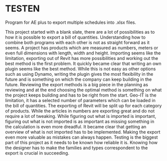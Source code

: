 # TESTEN
Program for AE plus to export multiple schedules into .xlsx files. 

This project started with a blank slate, there are a lot of possibilities as to how it is possible to export a bill of quantities. Understanding how to combine both programs with each other is not as straight forward as it seems. A project has products which are measured as numbers, meters or even full dimensions with length, width and height. Importing seems like the limitation, exporting out of Revit has more possibilities and working out the best method is the first problem. 
It quickly became clear that writing an own plugin seems like the best method. While this is not easy as other options such as using Dynamo, writing the plugin gives the most flexibility in the future and is something on which the company can keep building in the future. Reviewing the export methods is a big piece in the planning as reviewing and at the end choosing the optimal method is something on what the project keeps building and has to be right from the start.
Geo-IT is the limitation, it has a selected number of parameters which can be loaded in the bill of quantities. The exporting of Revit will be split up for each category of products. While the articles in numbers are exporting great and do not require a lot of tweaking.
While figuring out what is imported is important, figuring out what is not imported is as important as missing something in the calculation is even more dreadful. It became clear that getting an overview of what is not imported has to be implemented. Making the export even more valuable as mistakes can always happen. Testing is the biggest part of this project as it needs to be known how reliable it is. Knowing how the designer has to make the families and types correspondent to the export is crucial in succeeding. 
